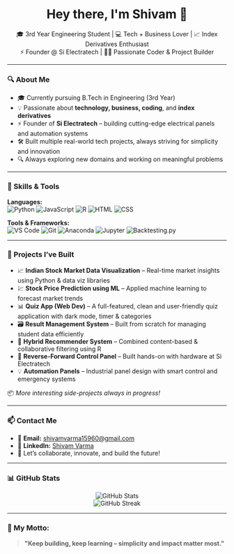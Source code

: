 <h1 align="center">Hey there, I'm Shivam 👋</h1>

<p align="center">
  🎓 3rd Year Engineering Student | 💻 Tech + Business Lover | 📈 Index Derivatives Enthusiast <br>
  ⚡ Founder @ Si Electratech | 👨‍💻 Passionate Coder & Project Builder
</p>

---

### 🔍 About Me

- 🎓 Currently pursuing B.Tech in Engineering (3rd Year)
- 💡 Passionate about **technology, business, coding**, and **index derivatives**
- ⚡ Founder of **Si Electratech** – building cutting-edge electrical panels and automation systems
- 🛠️ Built multiple real-world tech projects, always striving for simplicity and innovation
- 🔍 Always exploring new domains and working on meaningful problems

---

### 🧠 Skills & Tools

**Languages:**  
![Python](https://img.shields.io/badge/-Python-3776AB?style=flat&logo=python&logoColor=white)
![JavaScript](https://img.shields.io/badge/-JavaScript-F7DF1E?style=flat&logo=javascript&logoColor=black)
![R](https://img.shields.io/badge/-R-276DC3?style=flat&logo=r&logoColor=white)
![HTML](https://img.shields.io/badge/-HTML5-E34F26?style=flat&logo=html5&logoColor=white)
![CSS](https://img.shields.io/badge/-CSS3-1572B6?style=flat&logo=css3&logoColor=white)

**Tools & Frameworks:**  
![VS Code](https://img.shields.io/badge/-VS%20Code-007ACC?style=flat&logo=visual-studio-code&logoColor=white)
![Git](https://img.shields.io/badge/-Git-F05032?style=flat&logo=git&logoColor=white)
![Anaconda](https://img.shields.io/badge/-Anaconda-44A833?style=flat&logo=anaconda&logoColor=white)
![Jupyter](https://img.shields.io/badge/-Jupyter-F37626?style=flat&logo=jupyter&logoColor=white)
![Backtesting.py](https://img.shields.io/badge/-Backtesting.py-003B57?style=flat)

---

### 🚀 Projects I’ve Built

- 📈 **Indian Stock Market Data Visualization** – Real-time market insights using Python & data viz libraries  
- 💹 **Stock Price Prediction using ML** – Applied machine learning to forecast market trends  
- 📊 **Quiz App (Web Dev)** – A full-featured, clean and user-friendly quiz application with dark mode, timer & categories  
- 🗃️ **Result Management System** – Built from scratch for managing student data efficiently  
- 🧠 **Hybrid Recommender System** – Combined content-based & collaborative filtering using R  
- 🔌 **Reverse-Forward Control Panel** – Built hands-on with hardware at Si Electratech  
- 💡 **Automation Panels** – Industrial panel design with smart control and emergency systems  

📦 *More interesting side-projects always in progress!*

---

### 📫 Contact Me

- 📧 **Email:** shivamvarma15960@gmail.com  
- 💼 **LinkedIn:** [Shivam Varma](https://www.linkedin.com/in/shivamvarma8380/)  
- 🚀 Let’s collaborate, innovate, and build the future!

---

### 📊 GitHub Stats

<p align="center">
  <img src="https://github-readme-stats.vercel.app/api?username=shivamvarma15960&show_icons=true&theme=radical" alt="GitHub Stats" />
  <br>
  <img src="https://github-readme-streak-stats.herokuapp.com/?user=shivamvarma15960&theme=radical" alt="GitHub Streak" />
</p>

---

### 🧭 My Motto:
> **"Keep building, keep learning – simplicity and impact matter most."**
